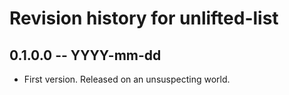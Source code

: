 # Revision history for unlifted-list

## 0.1.0.0 -- YYYY-mm-dd

* First version. Released on an unsuspecting world.

